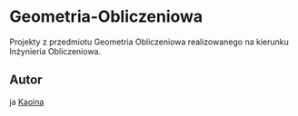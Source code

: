 # Geometria-Obliczeniowa

Projekty z przedmiotu Geometria Obliczeniowa realizowanego na kierunku Inżynieria Obliczeniowa.

## Autor
ja
[Kaoina](https://github.com/Kaoina)

